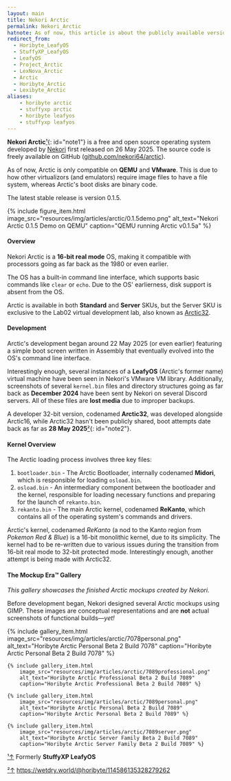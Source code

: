 ```yaml
---
layout: main
title: Nekori Arctic
permalink: Nekori_Arctic
hatnote: As of now, this article is about the publicly available version known as Arctic16. For the 32-bit internal developer version, see <a href='Arctic32'>Arctic32</a>.
redirect_from:
  - Horibyte_LeafyOS
  - StuffyXP_LeafyOS
  - LeafyOS
  - Project_Arctic
  - LexNova_Arctic
  - Arctic
  - Horibyte_Arctic
  - Lexibyte_Arctic
aliases:
    - horibyte arctic
    - stuffyxp arctic
    - horibyte leafyos
    - stuffyxp leafyos
---
```


**Nekori Arctic**[&sup1;](#notec1){: id="note1"} is a free and open source operating system developed by [Nekori](Nekori64) first released on 26 May 2025. The source code is freely available on GitHub ([github.com/nekori64/arctic](https://github.com/nekori64/arctic)).

As of now, Arctic is only compatible on **QEMU** and **VMware**. This is due to how other virtualizors (and emulators) require image files to have a file system, whereas Arctic's boot disks are binary code.

The latest stable release is version 0.1.5.

{% include figure_item.html 
    image_src="resources/img/articles/arctic/0.1.5demo.png" 
    alt_text="Nekori Arctic 0.1.5 Demo on QEMU" 
    caption="QEMU running Arctic v0.1.5a"
%}

#### Overview

Nekori Arctic is a **16-bit real mode** OS, making it compatible with processors going as far back as the 1980 or even earlier.

The OS has a built-in command line interface, which supports basic commands like `clear` or `echo`. Due to the OS' earlierness, disk support is absent from the OS.

Arctic is available in both **Standard** and **Server** SKUs, but the Server SKU is exclusive to the Lab02 virtual development lab, also known as [Arctic32](Arctic32).

#### Development

Arctic's development began around 22 May 2025 (or even earlier) featuring a simple boot screen written in Assembly that eventually evolved into the OS's command line interface.

Interestingly enough, several instances of a **LeafyOS** (Arctic's former name) virtual machine have been seen in Nekori's VMware VM library. Additionally, screenshots of several `kernel.bin` files and directory structures going as far back as **December 2024** have been sent by Nekori on several Discord servers. All of these files are **lost media** due to improper backups.

A developer 32-bit version, codenamed **Arctic32**, was developed alongside Arctic16, while Arctic32 hasn't been publicly shared, boot attempts date back as far as **28 May 2025**[&sup2;](#notec2){: id="note2"}.

#### Kernel Overview

The Arctic loading process involves three key files:

1.  `bootloader.bin` - The Arctic Bootloader, internally codenamed **Midori**, which is responsible for loading `osload.bin`.
2.  `osload.bin` - An intermediary component between the bootloader and the kernel, responsible for loading necessary functions and preparing for the launch of `rekanto.bin`.
3.  `rekanto.bin` - The main Arctic kernel, codenamed **ReKanto**, which contains all of the operating system's commands and drivers.

Arctic's kernel, codenamed *ReKanto* (a nod to the Kanto region from *Pokemon Red & Blue*) is a 16-bit monolithic kernel, due to its simplicity. The kernel had to be re-written due to various issues during the transition from 16-bit real mode to 32-bit protected mode. Interestingly enough, another attempt is being made with Arctic32.


#### The Mockup Era™ Gallery

*This gallery showcases the finished Arctic mockups created by Nekori.*

Before development began, Nekori designed several Arctic mockups using GIMP. These images are conceptual representations and are **not** actual screenshots of functional builds—*yet!*

<div class="wiki-gallery">
    {% include gallery_item.html 
        image_src="resources/img/articles/arctic/7078personal.png" 
        alt_text="Horibyte Arctic Personal Beta 2 Build 7078" 
        caption="Horibyte Arctic Personal Beta 2 Build 7078" %}

    {% include gallery_item.html 
        image_src="resources/img/articles/arctic/7089professional.png" 
        alt_text="Horibyte Arctic Professional Beta 2 Build 7089" 
        caption="Horibyte Arctic Professional Beta 2 Build 7089" %}

    {% include gallery_item.html 
        image_src="resources/img/articles/arctic/7089personal.png" 
        alt_text="Horibyte Arctic Personal Beta 2 Build 7089" 
        caption="Horibyte Arctic Personal Beta 2 Build 7089" %}

    {% include gallery_item.html 
        image_src="resources/img/articles/arctic/7089server.png" 
        alt_text="Horibyte Arctic Server Family Beta 2 Build 7089" 
        caption="Horibyte Arctic Server Family Beta 2 Build 7089" %}
</div>

<p id="notec1"><a href="#note1">&sup1;<span></span>&uparrow;</a> Formerly <b>StuffyXP LeafyOS</b></p>
<p id="notec2"><a href="#note2">&sup2;<span></span>&uparrow;</a> <a href="https://wetdry.world/@horibyte/114586135328279262">https://wetdry.world/@horibyte/114586135328279262</a></p>